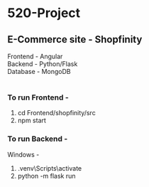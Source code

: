 # 520-Project

## E-Commerce site - Shopfinity

Frontend - Angular <br />
Backend - Python/Flask <br />
Database - MongoDB <br />
<br />

### To run Frontend - <br />
1. cd Frontend/shopfinity/src
2. npm start

### To run Backend - <br />
Windows - <br />
1. .venv\Scripts\activate
2. python -m flask run